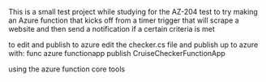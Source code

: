 This is a small test project while studying for the AZ-204 test to try making an Azure function that kicks off from a timer trigger that will scrape a website and then send a notification if a certain criteria is met


to edit and publish to azure edit the checker.cs file and publish up to azure with:
func azure functionapp publish CruiseCheckerFunctionApp

using the azure function core tools 
